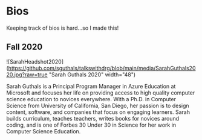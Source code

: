 # Bios

Keeping track of bios is hard...so I made this!

## Fall 2020

![SarahHeadshot2020](https://github.com/sguthals/talkswithdrg/blob/main/media/SarahGuthals2020.jpg?raw=true "Sarah Guthals 2020" width="48")

Sarah Guthals is a Principal Program Manager in Azure Education at Microsoft and focuses her life on providing access to high quality computer science 
education to novices everywhere. With a Ph.D. in Computer Science from University of California, San Diego, her passion is to design content, software, and 
companies that focus on engaging learners. Sarah builds curriculum, teaches teachers, writes books for novices around coding, and is one of Forbes 30 Under 30 
in Science for her work in Computer Science Education.
